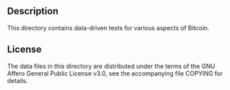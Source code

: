 Description
------------

This directory contains data-driven tests for various aspects of Bitcoin.

License
--------

The data files in this directory are distributed under the terms of the GNU
Affero General Public License v3.0, see the accompanying file COPYING for
details.

